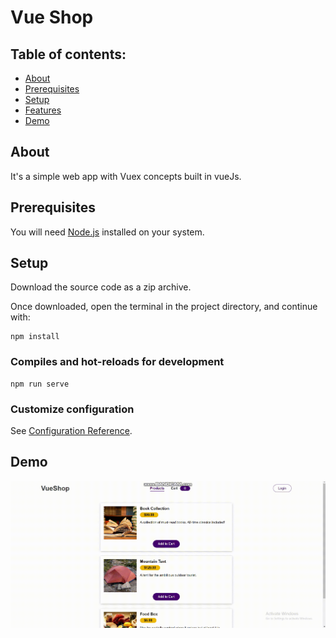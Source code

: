 # Vue Shop  

## Table of contents:

- [About](#about)
- [Prerequisites](#prerequisites)
- [Setup](#setup)
- [Features](#features)
- [Demo](#demo)

## About

It's a simple web app with Vuex concepts built in vueJs.

## Prerequisites

You will need [Node.js](https://nodejs.org) installed on your system.

## Setup

Download the source code as a zip archive.

Once downloaded, open the terminal in the project directory, and continue with:

```
npm install
```

### Compiles and hot-reloads for development

```
npm run serve
```

### Customize configuration

See [Configuration Reference](https://cli.vuejs.org/config/).

## Demo
![text](bandicam-2022-09-30-20-15-54-348.gif)